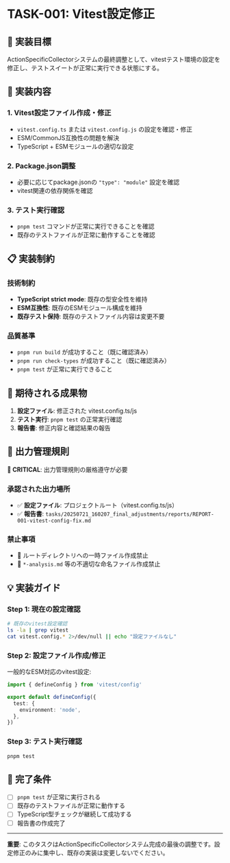 # TASK-001: Vitest設定修正

## 🎯 実装目標

ActionSpecificCollectorシステムの最終調整として、vitestテスト環境の設定を修正し、テストスイートが正常に実行できる状態にする。

## 🔧 実装内容

### 1. Vitest設定ファイル作成・修正
- `vitest.config.ts` または `vitest.config.js` の設定を確認・修正
- ESM/CommonJS互換性の問題を解決
- TypeScript + ESMモジュールの適切な設定

### 2. Package.json調整
- 必要に応じてpackage.jsonの `"type": "module"` 設定を確認
- vitest関連の依存関係を確認

### 3. テスト実行確認
- `pnpm test` コマンドが正常に実行できることを確認
- 既存のテストファイルが正常に動作することを確認

## 📋 実装制約

### 技術制約
- **TypeScript strict mode**: 既存の型安全性を維持
- **ESM互換性**: 既存のESMモジュール構成を維持
- **既存テスト保持**: 既存のテストファイル内容は変更不要

### 品質基準
- `pnpm run build` が成功すること（既に確認済み）
- `pnpm run check-types` が成功すること（既に確認済み）  
- `pnpm test` が正常に実行できること

## 🎯 期待される成果物

1. **設定ファイル**: 修正された vitest.config.ts/js
2. **テスト実行**: `pnpm test` の正常実行確認
3. **報告書**: 修正内容と確認結果の報告

## 📂 出力管理規則

**🚨 CRITICAL**: 出力管理規則の厳格遵守が必要

### 承認された出力場所
- ✅ **設定ファイル**: プロジェクトルート（vitest.config.ts/js）
- ✅ **報告書**: `tasks/20250721_160207_final_adjustments/reports/REPORT-001-vitest-config-fix.md`

### 禁止事項
- 🚫 ルートディレクトリへの一時ファイル作成禁止
- 🚫 `*-analysis.md` 等の不適切な命名ファイル作成禁止

## 💡 実装ガイド

### Step 1: 現在の設定確認
```bash
# 既存のvitest設定確認
ls -la | grep vitest
cat vitest.config.* 2>/dev/null || echo "設定ファイルなし"
```

### Step 2: 設定ファイル作成/修正
一般的なESM対応のvitest設定:
```typescript
import { defineConfig } from 'vitest/config'

export default defineConfig({
  test: {
    environment: 'node',
  },
})
```

### Step 3: テスト実行確認
```bash
pnpm test
```

## 🚀 完了条件

- [ ] `pnpm test` が正常に実行される
- [ ] 既存のテストファイルが正常に動作する
- [ ] TypeScript型チェックが継続して成功する
- [ ] 報告書の作成完了

---
**重要**: このタスクはActionSpecificCollectorシステム完成の最後の調整です。設定修正のみに集中し、既存の実装は変更しないでください。